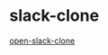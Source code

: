 # slack-clone

[open-slack-clone](https://github.com/emgniddikur/dotfiles/blob/main/.commands/open-slack-clone.sh)
